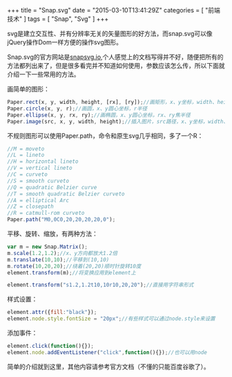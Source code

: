 +++
title = "Snap.svg"
date = "2015-03-10T13:41:29Z"
categories = [
    "前端技术"
]
tags = [
    "Snap",
    "Svg"
]
+++

<!--img src="/images/post/snap_marquee_hero-1024x517.png"/-->

svg是建立交互性、并有分辨率无关的矢量图形的好方法，而snap.svg可以像jQuery操作Dom一样方便的操作svg图形。

Snap.svg的官方网站是<a href="http://snapsvg.io/" target="_blank">snapsvg.io</a>,个人感觉上的文档写得并不好，随便把所有的方法都列出来了，但是很多看完并不知道如何使用，参数应该怎么传，所以下面就介绍一下一些常用的方法。

<!--more-->

画简单的图形：

```javascript
Paper.rect(x, y, width, height, [rx], [ry]);//画矩形，x、y坐标，width、height长宽，rx、ry为圆角
Paper.circle(x, y, r);//画圆，x、y圆心坐标，r半径
Paper.ellipse(x, y, rx, ry);//画椭圆，x、y圆心坐标，rx、ry焦半径
Paper.image(src, x, y, width, height);//插入图片，src路径，x、y坐标，width、height长宽
```

不规则图形可以使用Paper.path，命令和原生svg几乎相同，多了一个R：

```javascript
//M = moveto
//L = lineto
//H = horizontal lineto
//V = vertical lineto
//C = curveto
//S = smooth curveto
//Q = quadratic Belzier curve
//T = smooth quadratic Belzier curveto
//A = elliptical Arc
//Z = closepath
//R = catmull-rom curveto
Paper.path("M0,0C0,20,20,20,20,0");
```  

平移、旋转、缩放，有两种方法：

```javascript
var m = new Snap.Matrix();
m.scale(1.2,1.2);//x、y方向都放大1.2倍
m.translate(10,10);//平移到(10,10)
m.rotate(10,20,20);//绕着(20,20)顺时针旋转10度
element.transform(m);//将变换应用到element上

element.transform("s1.2,1.2t10,10r10,20,20");//直接用字符串形式
```   

样式设置：

```javascript
element.attr({fill:"black"});
element.node.style.fontSize = "20px";//有些样式可以通过node.style来设置
```

添加事件：

```javascript
element.click(function(){});
element.node.addEventListener("click",function(){});//也可以用node    
```

简单的介绍就到这里，其他内容请参考官方文档（不懂的只能百度谷歌了）。

